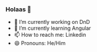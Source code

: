 ### Holaas 👋

- 🔭 I’m currently working on DnD 
- 🌱 I’m currently learning Angular
- 📫 How to reach me: Linkedin
- 😄 Pronouns: He/Him
